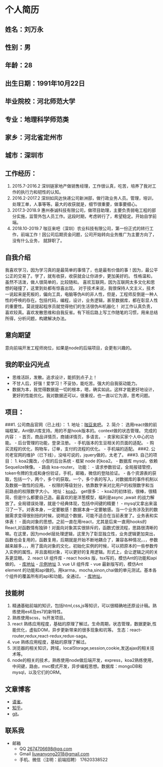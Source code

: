 #                    个人简历
## 姓名：刘万永
## 性别：男
## 年龄：28
## 出生日期：1991年10月22日
## 毕业院校：河北师范大学
## 专业：地理科学师范类
## 家乡：河北省定州市
## 城市：深圳市
## 工作经历：
1. 2015.7-2016.2 深圳链家地产做销售经理，工作很认真，吃苦，培养了我对工作的执行力和韧性的认知。
2. 2016.2-2017.2 深圳如风达快递公司新洲部，做行政业务人员。管理，培训，处理工单，人事等等。最大的收获就是，细节很重要，做事要细心。
3. 2017.3-2018.9 惠州泰诚科技有限公司，做项目助理，主要负责弱电工程的部分实施，监管外包人员工作。这段时期，考虑转行了，希望稳定。开始自学前端。
4. 2018.10-2019.7 咖豆来吧（深圳）农业科技有限公司，第一份正式的转行工作，前端工作！因公司后期资金问题，公司开始转向业务推广为主要方向了，没有什么业务， 就辞职了。
## 自我介绍
   我喜欢学习，因为学习真的是最简单的事情了，也是最有价值的事！因为，最公平公正的交易了。学了，就有收获，收获就会让你进步，更加美好的。
   性格温和，虽然不活泼，做人很简单的，比较随和。
   喜欢互联网，因为互联网太多文化和思想的碰撞了，这里到处都有惊喜出现。
   对于技术来说，我很保持人文主义，技术一说起来是死板的，偏向工具，电脑等伪AI的非人性，但是，工程师反倒是一种人性的呼唤的存在。包括代码，编程，设计，业务逻辑，甚至数据库，都在彰显人性的重要性。莫说提起程序员就觉得他们的生活很伪AI机器化！
   对工作认真负责，喜欢较真。喜欢发散思维和自我反省。有下班后路上写工作随笔的习惯，用来总结所得，分析问题，构建解决办法。
## 意向期望
意向前端开发工程师岗位，如果是node的后端项目，会更有兴趣的。
## 我的职业闪光点
   - 思维活跃，发散。追求设计，能抓到点子上！
   - 不甘人后，好强！爱学习！不妥协，能吃苦。强大的自我驱动能力。
   - 数据为本，我觉得数据是一切的根本，嗯，确实如此。这样才能更好地设计，更好的性能优化。我对数据还可以，很重视，也一直以它为源，思考问题。
## 项目：
   ###1. 公司商品官网（已上线）：
    1. 地址：[咖豆来吧](http://www.coffeelib.com/)。
    2. 简介：
    选用react做的前端框架，Ant做UI库支持。用的不是hook版本的。context做的状态管理。
    完成的内容：
       - 首页，商品详情页，商铺详情页，多语言。
       - 卖家和买家个人中心的功能。
       - 后台管理的功能，登录注册。
       - 手机版本的生豆相关的页面的适配。
       - 购买流程的优化，购物车，订单，支付的流程的优化。
       - 手机端的适配。
   ###2. 公司老官网的维护（已下线），没啥可说的，jquery做的，太老了。
   ###3. 自己的项目：
    1. koa2魔改，小型的后台系统
         - 框架 node 的koa2。
         - 数据库 mysql，依赖Sequelize映像。
         - 路由 koa-router。
    功能：
    - 请求参数验证，全局报错管控，token令牌的生成和身份验证，手机，邮箱，微信的登陆验证。
    - 各个资源表的获取，包括一个，两个，多个的获取。一个，多个表的写入，对数据库的事件机制以及数据一致性的应用。
    - 权限的等级划分，依靠数字来对比用户的权限数字和当前路由的权限数字大小。
    地址：[koa2](https://github.com/liuwanyong2017/node/tree/master/koa)。
         get很多：
          - koa2的初体验，很棒，很精简，但是什么都要自己造。最喜欢的是洋葱模型，福利是async ,await 的战力解放了。全局错误处理，就是个经典体现，包括中间键的精要！
          - mysql又拿出来温习了一下。对表本身，一定要敏感！数据本身一定要敏感。当一个业务涉及到的数据需求变得很别扭的时候，说明这个数据，可能不适合在当前表里了。业务表和实体表！
          - 面向对象的思想。之前一直在用react，尤其是后来一直用hooks的React,对函数情有独钟！对面向对象其实很排斥的，函数式很流程，思路很清晰的嘛。在这里，因为model层处理逻辑，这里为了彰显独立性，业务逻辑更加突出，函数也会复用的，函数复用，后期就是开始不断地耦合了，兼容各种情况，，，参数越来越多，，，用了面向对象的文化，初始化实例的时候，可以把原本的一些参数传入实例的属性。并且面相对象，可以更好的复用逻辑。形式上，会让逻辑之间的关系更显眼。
    2. react UI  组件库
          - react hooks 版，tsx写的，模仿Ant的功能和api做的。
          - [库地址](https://github.com/liuwanyong2017/react-UI)
          - [示例地址](https://liuwanyong2017.github.io/react-UI/#/layout)
    3. vue UI 组件库
          - vue 最新版写的，模仿Ant element 的功能和api做的。用karma，mocha,sinon,chai做的单元测试。基本各个组件的覆盖所有的api和功能。全通过。
          - [库地址](https://github.com/liuwanyong2017/css)。

## 技能树
   1. 精通基础前端的知识，包括html,css,js等知识，可以很精确地还原设计稿。熟练使用es6及es7的新特性。
   2. 熟练使用scss，ts开发项目。
   3. react 熟练应用程度，基础的原理了解过。生命周期，状态管理，数据更新,性能优化，虚拟DOM，异步更新带来的很多现象和坑等。
       生态：react-router,redux,react-redux,redux-saga。
   4. vue 熟练应用程度，基础的原理了解过。
   5. 浏览器的相关知识，跨域，localStorage,session,cookie,发送ajax的相关技术等。
   6. node的相关的技术，熟练使用node做后端开发，express，koa2熟练使用，中间键，路由，mvc模式开发，异步编程思想。数据库：mongoDB和mysql，以及它们的ORM。
    
## 文章博客
  -  [语雀](https://www.yuque.com/liuwanyong)。
  -  [知乎](https://www.zhihu.com/people/liu-zhao-wan-tiao-yong-yuan-de-he/posts?page=3)。
  -  [git](https://github.com/liuwanyong2017/)。
## 联系我
   - 邮箱
       - QQ 2674706698@qq.com
       - Gmail liuwanyong2018@gmail.com
       - 手机、微信（注明：前端招聘）
        17620338522
    
  


    
    


